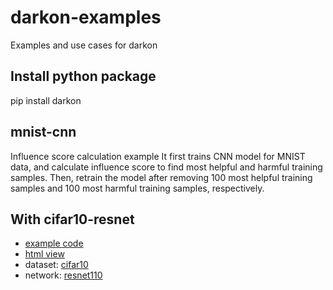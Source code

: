 # darkon-examples
Examples and use cases for darkon

## Install python package
pip install darkon

## mnist-cnn
Influence score calculation example
It first trains CNN model for MNIST data, and calculate influence score to find most helpful and harmful training samples.
Then, retrain the model after removing 100 most helpful training samples and 100 most harmful training samples, respectively.

## With cifar10-resnet
- [example code](https://github.com/darkonhub/darkon-examples/blob/master/cifar10-resnet/influence_cifar10_resnet.ipynb)
- [html view](https://rawgit.com/darkonhub/darkon-examples/master/cifar10-resnet/influence_cifar10_resnet.html)
- dataset: [cifar10](https://www.cs.toronto.edu/~kriz/cifar.html)
- network: [resnet110](https://github.com/wenxinxu/resnet-in-tensorflow)
